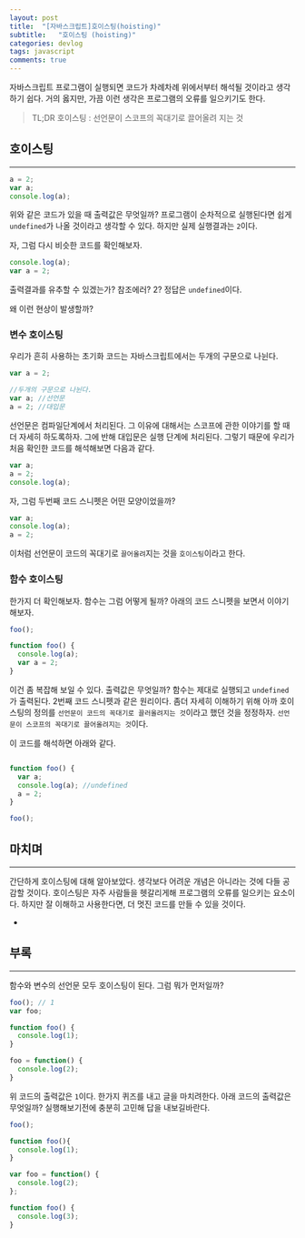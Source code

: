 ```yaml
---
layout: post
title:  "[자바스크립트]호이스팅(hoisting)"
subtitle:   "호이스팅 (hoisting)"
categories: devlog
tags: javascript
comments: true
---
```


자바스크립트 프로그램이 실행되면 코드가 차례차례 위에서부터 해석될 것이라고 생각하기 쉽다. 거의 옳지만, 가끔 이런 생각은 프로그램의 오류를 일으키기도 한다.

> TL;DR
> 호이스팅 : 선언문이 스코프의 꼭대기로 끌어올려 지는 것

## 호이스팅
---

```js
a = 2;
var a;
console.log(a);
```

위와 같은 코드가 있을 때 출력값은 무엇일까? 프로그램이 순차적으로 실행된다면 쉽게 `undefined`가 나올 것이라고 생각할 수 있다. 하지만 실제 실행결과는 `2`이다.

자, 그럼 다시 비슷한 코드를 확인해보자.

```js
console.log(a);
var a = 2;
```

출력결과를 유추할 수 있겠는가? 참조에러? 2? 정답은 `undefined`이다.

왜 이런 현상이 발생할까?

### 변수 호이스팅

우리가 흔히 사용하는 초기화 코드는 자바스크립트에서는 두개의 구문으로 나뉜다.

```js
var a = 2;

//두개의 구문으로 나뉜다.
var a; //선언문
a = 2; //대입문
```

선언문은 컴파일단계에서 처리된다. 그 이유에 대해서는 스코프에 관한 이야기를 할 때 더 자세히 하도록하자. 그에 반해 대입문은 실행 단계에 처리된다. 그렇기 때문에 우리가 처음 확인한 코드를 해석해보면 다음과 같다.

```js
var a;
a = 2;
console.log(a);
```

자, 그럼 두번째 코드 스니펫은 어떤 모양이었을까?

```js
var a;
console.log(a);
a = 2;
```

이처럼 선언문이 코드의 꼭대기로 `끌어올려`지는 것을 `호이스팅`이라고 한다.

### 함수 호이스팅

한가지 더 확인해보자. 함수는 그럼 어떻게 될까? 아래의 코드 스니펫을 보면서 이야기 해보자.

```js
foo();

function foo() {
  console.log(a);
  var a = 2;
}
```

이건 좀 복잡해 보일 수 있다. 출력값은 무엇일까? 함수는 제대로 실행되고 `undefined`가 출력된다. 2번째 코드 스니펫과 같은 원리이다. 좀더 자세히 이해하기 위해 아까 호이스팅의 정의를 `선언문이 코드의 꼭대기로 끌러올려지는 것`이라고 했던 것을 정정하자. `선언문이 스코프의 꼭대기로 끌어올려지는 것`이다.

이 코드를 해석하면 아래와 같다.

```js

function foo() {
  var a;
  console.log(a); //undefined
  a = 2;
}

foo();

```

## 마치며
---

간단하게 호이스팅에 대해 알아보았다. 생각보다 어려운 개념은 아니라는 것에 다들 공감할 것이다. 호이스팅은 자주 사람들을 헷갈리게해 프로그램의 오류를 일으키는 요소이다. 하지만 잘 이해하고 사용한다면, 더 멋진 코드를 만들 수 있을 것이다.

+

## 부록
---

함수와 변수의 선언문 모두 호이스팅이 된다. 그럼 뭐가 먼저일까?

```js
foo(); // 1
var foo;

function foo() {
  console.log(1);
}

foo = function() {
  console.log(2);
}
```

위 코드의 출력값은 `1`이다. 한가지 퀴즈를 내고 글을 마치려한다. 아래 코드의 출력값은 무엇일까? 실행해보기전에 충분히 고민해 답을 내보길바란다.

```js
foo();

function foo(){
  console.log(1);
}

var foo = function() {
  console.log(2);
};

function foo() {
  console.log(3);
}
```
